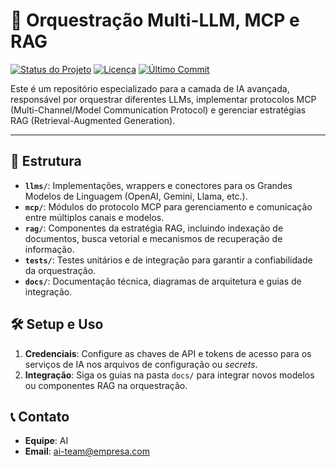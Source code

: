 # 🤖 Orquestração Multi-LLM, MCP e RAG

[![Status do Projeto](https://img.shields.io/badge/status-em%20desenvolvimento-yellow)](https://github.com/arturdrr/orquestracao-multillm-mcp-rag)
[![Licença](https://img.shields.io/badge/licen%C3%A7a-MIT-blue)](https://github.com/arturdrr/orquestracao-multillm-mcp-rag/blob/main/LICENSE)
[![Último Commit](https://img.shields.io/github/last-commit/arturdrr/orquestracao-multillm-mcp-rag)](https://github.com/arturdrr/orquestracao-multillm-mcp-rag/commits/main)

Este é um repositório especializado para a camada de IA avançada, responsável por orquestrar diferentes LLMs, implementar protocolos MCP (Multi-Channel/Model Communication Protocol) e gerenciar estratégias RAG (Retrieval-Augmented Generation).

---

## 🧩 Estrutura

- **`llms/`**: Implementações, wrappers e conectores para os Grandes Modelos de Linguagem (OpenAI, Gemini, Llama, etc.).
- **`mcp/`**: Módulos do protocolo MCP para gerenciamento e comunicação entre múltiplos canais e modelos.
- **`rag/`**: Componentes da estratégia RAG, incluindo indexação de documentos, busca vetorial e mecanismos de recuperação de informação.
- **`tests/`**: Testes unitários e de integração para garantir a confiabilidade da orquestração.
- **`docs/`**: Documentação técnica, diagramas de arquitetura e guias de integração.

## 🛠️ Setup e Uso

1.  **Credenciais**: Configure as chaves de API e tokens de acesso para os serviços de IA nos arquivos de configuração ou *secrets*.
2.  **Integração**: Siga os guias na pasta `docs/` para integrar novos modelos ou componentes RAG na orquestração.

## 📞 Contato

- **Equipe**: AI
- **Email**: ai-team@empresa.com